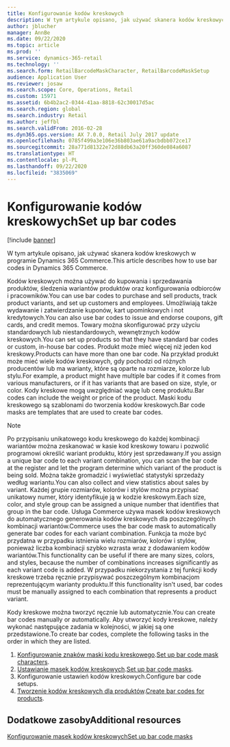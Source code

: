 ```yaml
---
title: Konfigurowanie kodów kreskowych
description: W tym artykule opisano, jak używać skanera kodów kreskowych w programie Dynamics 365 Commerce.
author: jblucher
manager: AnnBe
ms.date: 09/22/2020
ms.topic: article
ms.prod: ''
ms.service: dynamics-365-retail
ms.technology: ''
ms.search.form: RetailBarcodeMaskCharacter, RetailBarcodeMaskSetup
audience: Application User
ms.reviewer: josaw
ms.search.scope: Core, Operations, Retail
ms.custom: 15971
ms.assetid: 6b4b2ac2-0344-41aa-8818-62c30017d5ac
ms.search.region: global
ms.search.industry: Retail
ms.author: jeffbl
ms.search.validFrom: 2016-02-28
ms.dyn365.ops.version: AX 7.0.0, Retail July 2017 update
ms.openlocfilehash: 0785f499a3e106e36b803ae61a9acbdbb072ce17
ms.sourcegitcommit: 28a771d81322e72d88db63a20ff360de084a6087
ms.translationtype: HT
ms.contentlocale: pl-PL
ms.lasthandoff: 09/22/2020
ms.locfileid: "3835069"
---
```

# <a name="set-up-bar-codes"></a><span data-ttu-id="4845f-103">Konfigurowanie kodów kreskowych</span><span class="sxs-lookup"><span data-stu-id="4845f-103">Set up bar codes</span></span>

[!include [banner](includes/banner.md)]

<span data-ttu-id="4845f-104">W tym artykule opisano, jak używać skanera kodów kreskowych w programie Dynamics 365 Commerce.</span><span class="sxs-lookup"><span data-stu-id="4845f-104">This article describes how to use bar codes in Dynamics 365 Commerce.</span></span>

<span data-ttu-id="4845f-105">Kodów kreskowych można używać do kupowania i sprzedawania produktów, śledzenia wariantów produktów oraz konfigurowania odbiorców i pracowników.</span><span class="sxs-lookup"><span data-stu-id="4845f-105">You can use bar codes to purchase and sell products, track product variants, and set up customers and employees.</span></span> <span data-ttu-id="4845f-106">Umożliwiają także wydawanie i zatwierdzanie kuponów, kart upominkowych i not kredytowych.</span><span class="sxs-lookup"><span data-stu-id="4845f-106">You can also use bar codes to issue and endorse coupons, gift cards, and credit memos.</span></span> <span data-ttu-id="4845f-107">Towary można skonfigurować przy użyciu standardowych lub niestandardowych, wewnętrznych kodów kreskowych.</span><span class="sxs-lookup"><span data-stu-id="4845f-107">You can set up products so that they have standard bar codes or custom, in-house bar codes.</span></span> <span data-ttu-id="4845f-108">Produkt może mieć więcej niż jeden kod kreskowy.</span><span class="sxs-lookup"><span data-stu-id="4845f-108">Products can have more than one bar code.</span></span> <span data-ttu-id="4845f-109">Na przykład produkt może mieć wiele kodów kreskowych, gdy pochodzi od różnych producentów lub ma warianty, które są oparte na rozmiarze, kolorze lub stylu.</span><span class="sxs-lookup"><span data-stu-id="4845f-109">For example, a product might have multiple bar codes if it comes from various manufacturers, or if it has variants that are based on size, style, or color.</span></span> <span data-ttu-id="4845f-110">Kody kreskowe mogą uwzględniać wagę lub cenę produktu.</span><span class="sxs-lookup"><span data-stu-id="4845f-110">Bar codes can include the weight or price of the product.</span></span> <span data-ttu-id="4845f-111">Maski kodu kreskowego są szablonami do tworzenia kodów kreskowych.</span><span class="sxs-lookup"><span data-stu-id="4845f-111">Bar code masks are templates that are used to create bar codes.</span></span>

> [!NOTE]
> <span data-ttu-id="4845f-112">Po przypisaniu unikatowego kodu kreskowego do każdej kombinacji wariantów można zeskanować w kasie kod kreskowy towaru i pozwolić programowi określić wariant produktu, który jest sprzedawany.</span><span class="sxs-lookup"><span data-stu-id="4845f-112">If you assign a unique bar code to each variant combination, you can scan the bar code at the register and let the program determine which variant of the product is being sold.</span></span> <span data-ttu-id="4845f-113">Można także gromadzić i wyświetlać statystyki sprzedaży według wariantu.</span><span class="sxs-lookup"><span data-stu-id="4845f-113">You can also collect and view statistics about sales by variant.</span></span> <span data-ttu-id="4845f-114">Każdej grupie rozmiarów, kolorów i stylów można przypisać unikatowy numer, który identyfikuje ją w kodzie kreskowym.</span><span class="sxs-lookup"><span data-stu-id="4845f-114">Each size, color, and style group can be assigned a unique number that identifies that group in the bar code.</span></span> <span data-ttu-id="4845f-115">Usługa Commerce używa masek kodów kreskowych do automatycznego generowania kodów kreskowych dla poszczególnych kombinacji wariantów.</span><span class="sxs-lookup"><span data-stu-id="4845f-115">Commerce uses the bar code mask to automatically generate bar codes for each variant combination.</span></span> <span data-ttu-id="4845f-116">Funkcja ta może być przydatna w przypadku istnienia wielu rozmiarów, kolorów i stylów, ponieważ liczba kombinacji szybko wzrasta wraz z dodawaniem kodów wariantów.</span><span class="sxs-lookup"><span data-stu-id="4845f-116">This functionality can be useful if there are many sizes, colors, and styles, because the number of combinations increases significantly as each variant code is added.</span></span> <span data-ttu-id="4845f-117">W przypadku niekorzystania z tej funkcji kody kreskowe trzeba ręcznie przypisywać poszczególnym kombinacjom reprezentującym warianty produktu.</span><span class="sxs-lookup"><span data-stu-id="4845f-117">If this functionality isn't used, bar codes must be manually assigned to each combination that represents a product variant.</span></span>

<span data-ttu-id="4845f-118">Kody kreskowe można tworzyć ręcznie lub automatycznie.</span><span class="sxs-lookup"><span data-stu-id="4845f-118">You can create bar codes manually or automatically.</span></span> <span data-ttu-id="4845f-119">Aby utworzyć kody kreskowe, należy wykonać następujące zadania w kolejności, w jakiej są one przedstawione.</span><span class="sxs-lookup"><span data-stu-id="4845f-119">To create bar codes, complete the following tasks in the order in which they are listed.</span></span>

1. <span data-ttu-id="4845f-120">[Konfigurowanie znaków maski kodu kreskowego](set-up-bar-code-masks.md).</span><span class="sxs-lookup"><span data-stu-id="4845f-120">[Set up bar code mask characters](set-up-bar-code-masks.md).</span></span>
2. <span data-ttu-id="4845f-121">[Ustawianie masek kodów kreskowych](set-up-bar-code-masks.md).</span><span class="sxs-lookup"><span data-stu-id="4845f-121">[Set up bar code masks](set-up-bar-code-masks.md).</span></span>
3. <span data-ttu-id="4845f-122">Konfigurowanie ustawień kodów kreskowych.</span><span class="sxs-lookup"><span data-stu-id="4845f-122">Configure bar code setups.</span></span>
4. <span data-ttu-id="4845f-123">[Tworzenie kodów kreskowych dla produktów](../supply-chain/pim/tasks/create-bar-code-product.md).</span><span class="sxs-lookup"><span data-stu-id="4845f-123">[Create bar codes for products](../supply-chain/pim/tasks/create-bar-code-product.md).</span></span>

## <a name="additional-resources"></a><span data-ttu-id="4845f-124">Dodatkowe zasoby</span><span class="sxs-lookup"><span data-stu-id="4845f-124">Additional resources</span></span>

[<span data-ttu-id="4845f-125">Konfigurowanie masek kodów kreskowych</span><span class="sxs-lookup"><span data-stu-id="4845f-125">Set up bar code masks</span></span>](set-up-bar-code-masks.md)
